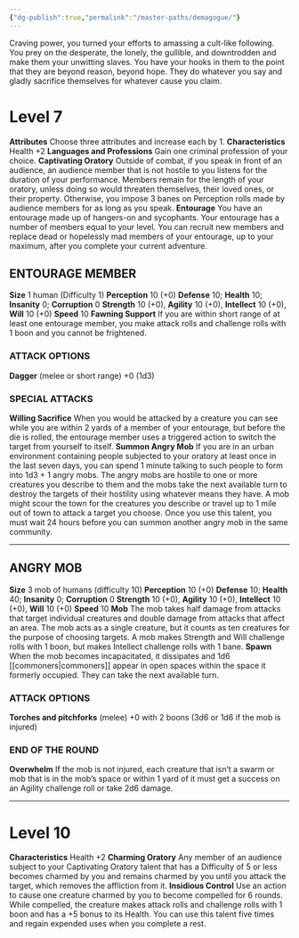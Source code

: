 ```yaml
---
{"dg-publish":true,"permalink":"/master-paths/demagogue/"}
---
```


Craving power, you turned your efforts to amassing a cult-like following. You prey on the desperate, the lonely, the gullible, and downtrodden and make them your unwitting slaves. You have your hooks in them to the point that they are beyond reason, beyond hope. They do whatever you say and gladly sacrifice themselves for whatever cause you claim.
# Level 7
**Attributes** Choose three attributes and increase each by 1.
**Characteristics** Health +2
**Languages and Professions** Gain one criminal profession of your choice.
**Captivating Oratory** Outside of combat, if you speak in front of an audience, an audience member that is not hostile to you listens for the duration of your performance. Members remain for the length of your oratory, unless doing so would threaten themselves, their loved ones, or their property. Otherwise, you impose 3 banes on Perception rolls made by audience members for as long as you speak.
**Entourage** You have an entourage made up of hangers-on and sycophants. Your entourage has a number of members equal to your level. You can recruit new members and replace dead or hopelessly mad members of your entourage, up to your maximum, after you complete your current adventure.

## ENTOURAGE MEMBER
**Size** 1 human (Difficulty 1)
**Perception** 10 (+0)
**Defense** 10; **Health** 10; **Insanity** 0; **Corruption** 0
**Strength** 10 (+0), **Agility** 10 (+0), **Intellect** 10 (+0), **Will** 10 (+0)
**Speed** 10
**Fawning Support** If you are within short range of at least one entourage member, you make attack rolls and challenge rolls with 1 boon and you cannot be frightened.
### ATTACK OPTIONS
**Dagger** (melee or short range) +0 (1d3)
### SPECIAL ATTACKS
**Willing Sacrifice** When you would be attacked by a creature you can see while you are within 2 yards of a member of your entourage, but before the die is rolled, the entourage member uses a triggered action to switch the target from yourself to itself.
**Summon Angry Mob** If you are in an urban environment containing people subjected to your oratory at least once in the last seven days, you can spend 1 minute talking to such people to form into 1d3 + 1 angry mobs. The angry mobs are hostile to one or more creatures you describe to them and the mobs take the next available turn to destroy the targets of their hostility using whatever means they have. A mob might scour the town for the creatures you describe or travel up to 1 mile out of town to attack a target you choose. Once you use this talent, you must wait 24 hours before you can summon another angry mob in the same community.
- - -
## ANGRY MOB
**Size** 3 mob of humans (difficulty 10)
**Perception** 10 (+0)
**Defense** 10; **Health** 40; **Insanity** 0; **Corruption** 0
**Strength** 10 (+0), **Agility** 10 (+0), **Intellect** 10 (+0), **Will** 10 (+0)
**Speed** 10
**Mob** The mob takes half damage from attacks that target individual creatures and double damage from attacks that affect an area. The mob acts as a single creature, but it counts as ten creatures for the purpose of choosing targets. A mob makes Strength and Will challenge rolls with 1 boon, but makes Intellect challenge rolls with 1 bane.
**Spawn** When the mob becomes incapacitated, it dissipates and 1d6 [[commoners\|commoners]] appear in open spaces within the space it formerly occupied. They can take the next available turn.
### ATTACK OPTIONS
**Torches and pitchforks** (melee) +0 with 2 boons (3d6 or 1d6 if the mob is injured)
### END OF THE ROUND
**Overwhelm** If the mob is not injured, each creature that isn’t a swarm or mob that is in the mob’s space or within 1 yard of it must get a success on an Agility challenge roll or take 2d6 damage.
- - -
# Level 10
**Characteristics** Health +2
**Charming Oratory** Any member of an audience subject to your Captivating Oratory talent that has a Difficulty of 5 or less becomes charmed by you and remains charmed by you until you attack the target, which removes the affliction from it.
**Insidious Control** Use an action to cause one creature charmed by you to become compelled for 6 rounds.
While compelled, the creature makes attack rolls and challenge rolls with 1 boon and has a +5 bonus to its Health. You can use this talent five times and regain expended uses when you complete a rest.